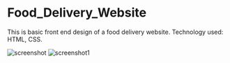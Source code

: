 # Food_Delivery_Website
This is basic front end design of a food delivery website. Technology used: HTML, CSS.




![screenshot](https://user-images.githubusercontent.com/49345370/84459577-6d252480-ac85-11ea-9819-8eaeabe1cd05.jpg)
![screenshot1](https://user-images.githubusercontent.com/49345370/84459762-dc9b1400-ac85-11ea-91e2-f493c6323948.jpg)


